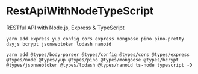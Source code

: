 # RestApiWithNodeTypeScript
RESTful API with Node.js, Express & TypeScript

```console
yarn add express yup config cors express mongoose pino pino-pretty dayjs bcrypt jsonwebtoken lodash nanoid
```


```console
yarn add @types/body-parser @types/config @types/cors @types/express @types/node @types/yup @types/pino @types/mongoose @types/bcrypt @types/jsonwebtoken @types/lodash @types/nanoid ts-node typescript -D
```



